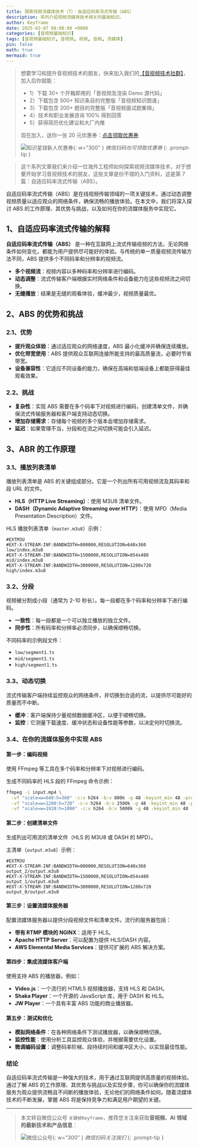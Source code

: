 ```yaml
---
title: 探索视频流媒体技术（7）：自适应码率流式传输（ABS）
description: 系列介绍视频流媒体技术相关的基础知识。
author: Keyframe
date: 2025-03-07 08:08:08 +0800
categories: [音视频基础知识]
tags: [音视频基础知识, 音视频, 视频, 音频, 流媒体]
pin: false
math: true
mermaid: true
---
```


>想要学习和提升音视频技术的朋友，快来加入我们的<a href="https://t.zsxq.com/jRprT" target="_blank" rel="noopener noreferrer">【音视频技术社群】</a>，加入后你就能：
>
>- 1）下载 30+ 个开箱即用的「音视频及渲染 Demo 源代码」
>- 2）下载包含 500+ 知识条目的完整版「音视频知识图谱」
>- 3）下载包含 200+ 题目的完整版「音视频面试题集锦」
>- 4）技术和职业发展咨询 100% 得到回答
>- 5）获得简历优化建议和大厂内推
>  
>现在加入，送你一张 20 元优惠券：<a href="https://t.zsxq.com/jRprT" target="_blank" rel="noopener noreferrer">点击领取优惠券</a>
>
>![知识星球新人优惠券](assets/img/keyframe-zsxq-coupon.png){: w="300" }
>_微信扫码也可领取优惠券_
{: .prompt-tip }


>这个系列文章我们来介绍一位海外工程师如何探索视频流媒体技术，对于想要开始学习音视频技术的朋友，这些文章是份不错的入门资料，这是第 7 篇：自适应码率流式传输（ABS）。



自适应码率流式传输（ABS）是在线视频传输领域的一项关键技术，通过动态调整视频质量以适应观众的网络条件，确保流畅的播放体验。在本文中，我们将深入探讨 ABS 的工作原理、其优势与挑战，以及如何在你的流媒体服务中实现它。

## 1、自适应码率流式传输的解释

**自适应码率流式传输（ABS）** 是一种在互联网上流式传输视频的方法，无论网络条件如何变化，都能为用户提供尽可能好的体验。与传统的单一质量视频流传输方法不同，ABS 提供多个不同码率和分辨率的视频流。

- **多个视频流**：视频内容以多种码率和分辨率进行编码。
- **动态调整**：流式传输客户端根据实时网络条件和设备能力在这些视频流之间切换。
- **无缝播放**：结果是无缝的观看体验，缓冲最少，视频质量最优。

## 2、ABS 的优势和挑战

### 2.1、优势

- **提升观众体验**：通过适应观众的网络速度，ABS 最小化缓冲并确保连续播放。
- **优化带宽使用**：ABS 提供观众互联网连接所能支持的最高质量流，必要时节省带宽。
- **设备兼容性**：它适应不同设备的能力，确保在高端和低端设备上都能获得最佳观看效果。

### 2.2、挑战

- **复杂性**：实现 ABS 需要在多个码率下对视频进行编码，创建清单文件，并确保流式传输服务器和客户端支持动态切换。
- **增加存储需求**：存储每个视频的多个版本会增加存储需求。
- **延迟**：如果管理不当，分段和在流之间切换可能会引入延迟。

## 3、ABR 的工作原理

### 3.1、播放列表清单

播放列表清单是 ABS 的关键组成部分。它是一个列出所有可用视频流及其码率和段 URL 的文件。

- **HLS（HTTP Live Streaming）**：使用 M3U8 清单文件。
- **DASH（Dynamic Adaptive Streaming over HTTP）**：使用 MPD（Media Presentation Description）文件。

HLS 播放列表清单（`master.m3u8`）示例：

```plaintext
#EXTM3U
#EXT-X-STREAM-INF:BANDWIDTH=800000,RESOLUTION=640x360
low/index.m3u8
#EXT-X-STREAM-INF:BANDWIDTH=1500000,RESOLUTION=854x480
mid/index.m3u8
#EXT-X-STREAM-INF:BANDWIDTH=3000000,RESOLUTION=1280x720
high/index.m3u8
```

### 3.2、分段

视频被分割成小段（通常为 2-10 秒长）。每一段都在多个码率和分辨率下进行编码。

- **一致性**：每一段都是一个可以独立播放的独立文件。
- **同步性**：所有码率和分辨率必须同步，以确保顺畅切换。

不同码率的示例段文件：

- `low/segment1.ts`
- `mid/segment1.ts`
- `high/segment1.ts`

### 3.3、动态切换

流式传输客户端持续监控观众的网络条件，并切换到合适的流，以提供尽可能好的质量而不中断。

- **缓冲**：客户端保持少量视频数据缓冲区，以便于顺畅切换。
- **监控**：它测量下载速度、缓冲状态和设备性能等参数，以决定何时切换流。

### 3.4、在你的流媒体服务中实现 ABS

#### 第一步：编码视频

使用 FFmpeg 等工具在多个码率和分辨率下对视频进行编码。

生成不同码率的 HLS 段的 FFmpeg 命令示例：

```bash
ffmpeg -i input.mp4 \
  -vf "scale=w=640:h=360" -c:v h264 -b:v 800k -g 48 -keyint_min 48 -profile:v baseline -preset veryfast -c:a aac -b:a 128k -hls_time 4 -hls_playlist_type vod -hls_segment_filename 'low/segment%d.ts' low.m3u8 \
  -vf "scale=w=1280:h=720" -c:v h264 -b:v 2500k -g 48 -keyint_min 48 -profile:v main -preset veryfast -c:a aac -b:a 128k -hls_time 4 -hls_playlist_type vod -hls_segment_filename 'mid/segment%d.ts' mid.m3u8 \
  -vf "scale=w=1920:h=1080" -c:v h264 -b:v 5000k -g 48 -keyint_min 48 -profile:v high -preset veryfast -c:a aac -b:a 128k -hls_time 4 -hls_playlist_type vod -hls_segment_filename 'high/segment%d.ts' high.m3u8
```

#### 第二步：创建清单文件

生成列出可用流的清单文件（HLS 的 M3U8 或 DASH 的 MPD）。

主清单（`output.m3u8`）示例：

```plaintext
#EXTM3U
#EXT-X-STREAM-INF:BANDWIDTH=800000,RESOLUTION=640x360
output_2/output.m3u8
#EXT-X-STREAM-INF:BANDWIDTH=1500000,RESOLUTION=854x480
output_1/output.m3u8
#EXT-X-STREAM-INF:BANDWIDTH=3000000,RESOLUTION=1280x720
output_0/output.m3u8
```

#### 第三步：设置流媒体服务器

配置流媒体服务器以提供分段视频文件和清单文件。流行的服务器包括：

- **带有 RTMP 模块的 NGINX**：适用于 HLS。
- **Apache HTTP Server**：可以配置为提供 HLS/DASH 内容。
- **AWS Elemental Media Services**：提供可扩展的 ABS 解决方案。

#### 第四步：集成流媒体客户端

使用支持 ABS 的播放器，例如：

- **Video.js**：一个流行的 HTML5 视频播放器，支持 HLS 和 DASH。
- **Shaka Player**：一个开源的 JavaScript 库，用于 DASH 和 HLS。
- **JW Player**：一个具有丰富 ABS 功能的商业播放器。

#### 第五步：测试和优化

- **模拟网络条件**：在各种网络条件下测试播放器，以确保顺畅切换。
- **监控性能**：使用分析工具监控观众体验，并根据需要优化设置。
- **微调编码设置**：调整码率阶梯、段持续时间和缓冲区大小，以实现最佳性能。

### 结论

自适应码率流式传输是一种强大的技术，用于通过互联网提供高质量的视频体验。通过了解 ABS 的工作原理、其优势与挑战以及实现步骤，你可以确保你的流媒体服务为观众提供流畅且不间断的播放体验，无论他们的网络条件如何。随着流媒体技术的不断发展，掌握 ABS 将是保持竞争力和满足用户期望的关键。




---

> 本文转自微信公众号 `关键帧Keyframe`，推荐您关注来获取**音视频、AI 领域的最新技术和产品信息**：
>
>![微信公众号](assets/img/keyframe-mp.jpg){: w="300" }
>_微信扫码关注我们_
{: .prompt-tip }

